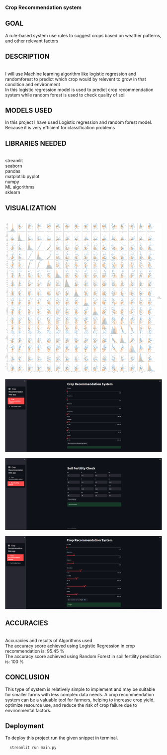 ### Crop Recommendation system

## GOAL

A rule-based system use rules to suggest crops based on weather patterns, and other relevant factors


## DESCRIPTION

<br>I will use Machine learning algorithm like logistic regression and randomforest to predict which crop would by relevent to grow in that condition and environment
<br>In this logistic regression model is used to predict crop recommendation system while random forest is used to check quality of soil 


## MODELS USED

In this project I have used Logistic regression and random forest model. Because it is very efficient for classification problems

## LIBRARIES NEEDED

<br>streamlit
<br>seaborn
<br>pandas
<br>matplotlib.pyplot
<br>numpy
<br>ML algorithms
<br>sklearn

## VISUALIZATION

<br>![dataset](https://github.com/Shubhamkumar-op/Crop_Recommendation/blob/main/images/download%20(1).png)</br>
<br>![accuracy](https://github.com/Shubhamkumar-op/Crop_Recommendation/blob/main/images/Screenshot%202023-06-21%20023832.png)</br>
<br>![prediction](https://github.com/Shubhamkumar-op/Crop_Recommendation/blob/main/images/Screenshot%202023-06-21%20023806.png)</br>
<br>![multiple prediction](https://github.com/Shubhamkumar-op/Crop_Recommendation/blob/main/images/Screenshot%202023-06-21%20023704.png)</br>

## ACCURACIES

<br>Accuracies and results of Algorithms used
<br>The accuracy score achieved using  Logistic Regression in crop recommendation is: 95.45 %
<br>The accuracy score achieved using Random Forest in soil fertility prediction is: 100 %

## CONCLUSION

This type of system is relatively simple to implement and may be suitable for smaller farms with less complex data needs.
A crop recommendation system can be a valuable tool for farmers, helping to increase crop yield, optimize resource use, and reduce the risk of crop failure due to environmental factors.

## Deployment

To deploy this project run the given snippet in terminal.

```bash
  streamlit run main.py
```
